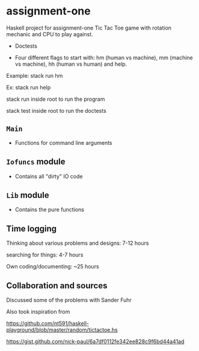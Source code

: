 # assignment-one

Haskell project for assignment-one
Tic Tac Toe game with rotation mechanic and CPU to play against.

* Doctests

* Four different flags to start with: hm (human vs machine), mm (machine vs machine), hh (human vs human) and help.

Example: stack run hm

Ex: stack run help

stack run inside root to run the program

stack test inside root to run the doctests

## `Main`
* Functions for command line arguments

## `Iofuncs` module
* Contains all "dirty" IO code

## `Lib` module
* Contains the pure functions

## Time logging
Thinking about various problems and designs: 7-12 hours

searching for things: 4-7 hours

Own coding/documenting: ~25 hours

## Collaboration and sources
Discussed some of the problems with Sander Fuhr

Also took inspiration from

https://github.com/nt591/haskell-playground/blob/master/random/tictactoe.hs

https://gist.github.com/nick-paul/6a7df0112fe342ee828c9f6bd44a41ad
